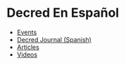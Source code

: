 # Decred En Español

- [Events](./events.md)
- [Decred Journal (Spanish)](./decred-journal-spanish)
- [Articles](./articles)
- [Videos](./videos.md)
